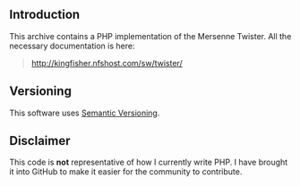 ## Introduction

This archive contains a PHP implementation of the Mersenne Twister.
All the necessary documentation is here:

> http://kingfisher.nfshost.com/sw/twister/

## Versioning

This software uses
[Semantic Versioning][semver].

[semver]: http://semver.org/

## Disclaimer

This code is <b>not</b>
representative of how I currently
write PHP.
I have brought it into GitHub to make
it easier for the community to contribute.
